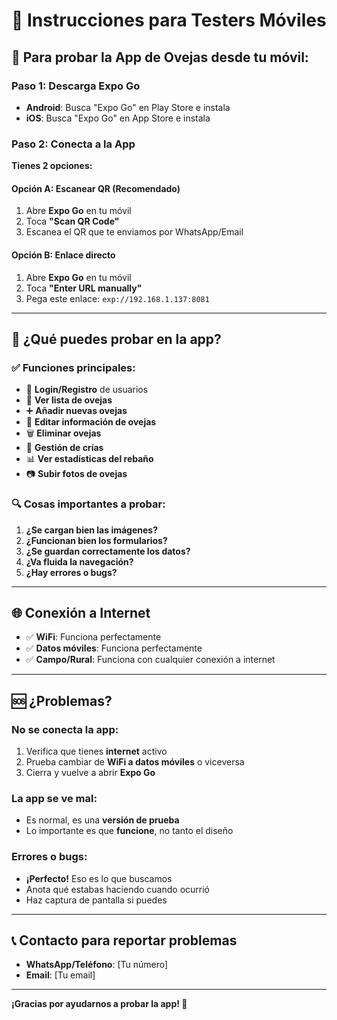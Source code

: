 # 📱 Instrucciones para Testers Móviles

## 🎯 **Para probar la App de Ovejas desde tu móvil:**

### **Paso 1: Descarga Expo Go**
- **Android**: Busca "Expo Go" en Play Store e instala
- **iOS**: Busca "Expo Go" en App Store e instala

### **Paso 2: Conecta a la App**
**Tienes 2 opciones:**

#### **Opción A: Escanear QR (Recomendado)**
1. Abre **Expo Go** en tu móvil
2. Toca **"Scan QR Code"** 
3. Escanea el QR que te enviamos por WhatsApp/Email

#### **Opción B: Enlace directo**
1. Abre **Expo Go** en tu móvil  
2. Toca **"Enter URL manually"**
3. Pega este enlace: `exp://192.168.1.137:8081`

---

## 📱 **¿Qué puedes probar en la app?**

### **✅ Funciones principales:**
- 🔐 **Login/Registro** de usuarios
- 🐑 **Ver lista de ovejas** 
- ➕ **Añadir nuevas ovejas**
- 📝 **Editar información de ovejas**
- 🗑️ **Eliminar ovejas**
- 👶 **Gestión de crías**
- 📊 **Ver estadísticas del rebaño**
- 📷 **Subir fotos de ovejas**

### **🔍 Cosas importantes a probar:**
1. **¿Se cargan bien las imágenes?**
2. **¿Funcionan bien los formularios?**
3. **¿Se guardan correctamente los datos?**
4. **¿Va fluida la navegación?**
5. **¿Hay errores o bugs?**

---

## 🌐 **Conexión a Internet**
- ✅ **WiFi**: Funciona perfectamente
- ✅ **Datos móviles**: Funciona perfectamente  
- ✅ **Campo/Rural**: Funciona con cualquier conexión a internet

---

## 🆘 **¿Problemas?**

### **No se conecta la app:**
1. Verifica que tienes **internet** activo
2. Prueba cambiar de **WiFi a datos móviles** o viceversa
3. Cierra y vuelve a abrir **Expo Go**

### **La app se ve mal:**
- Es normal, es una **versión de prueba**
- Lo importante es que **funcione**, no tanto el diseño

### **Errores o bugs:**
- **¡Perfecto!** Eso es lo que buscamos
- Anota qué estabas haciendo cuando ocurrió
- Haz captura de pantalla si puedes

---

## 📞 **Contacto para reportar problemas**
- **WhatsApp/Teléfono**: [Tu número]
- **Email**: [Tu email]

---

**¡Gracias por ayudarnos a probar la app! 🙏**
